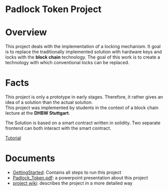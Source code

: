 
# Padlock Token Project

# Overview
This project deals with the implementation of a locking mechanism.
It goal is to replace the traditionally implemented solution with hardware keys and locks with the **block chain** technology. 
The goal of this work is to create a technology with which conventional locks can be replaced.

# Facts
This project is only a prototype in early stages.
Therefore, it rather gives an idea of a solution than the actual solution.  
This project was implemented by students in the context of a block chain lecture at the **DHBW Stuttgart**.

The Solution is based on a smart contract written in solidity.
Two separate frontend can both interact with the smart contract.

[Tutorial](https://youtu.be/4EiR-UCbqvY)

# Documents
- [GettingStarted](GettingStarted.md): Contains all steps to run this project
- [Padlock_Token.pdf](presentation/Padlock_Token.pdf): a powerpoint presentation about this project
- [project wiki](https://github.com/LucK1Y/Padlock-Token/wiki): describes the project in a more detailed way
